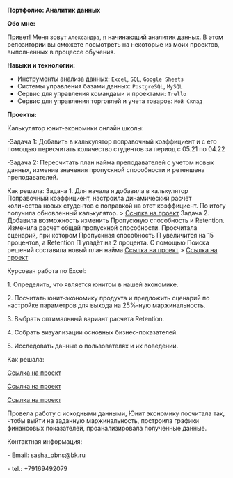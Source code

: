  **Портфолио: Аналитик данных**

 **Обо мне:**

Привет! Меня зовут ``Александра``, я начинающий аналитик данных. В этом репозитории вы сможете посмотреть на некоторые из моих проектов, выполненных в процессе обучения.

 **Навыки и технологии:**

- Инструменты анализа данных: ``Excel``, ``SQL``, ``Google Sheets``
- Системы управления базами данных: ``PostgreSQL``, ``MySQL``
- Сервис для управления командами и проектами: ``Trello``
- Сервис для управления торговлей и учета товаров: ``Мой Склад``

 **Проекты:**

<p> Калькулятор юнит-экономики онлайн школы: </p> 

<p>-Задача 1: Добавить в калькулятор поправочный коэффициент и с его помощью пересчитать количество студентов за период с 05.21 по 04.22 </p> 
<p>-Задача 2: Пересчитать план найма преподавателей с учетом новых данных, изменив значения пропускной способности и ретеншена преподавателей. </p> 

<p>Как решала: Задача 1. Для начала я добавила в калькулятор Поправочный коэффициент, настроила динамический расчёт количества новых студентов с поправкой на этот коэффициент. По итогу получила обновленный калькулятор. > <a href="https://github.com/Grabar-Aleksandra/portfolio/blob/main/06%2013_19_50647f3276e7bf31.61485696Домашняяработа.СборкакалькулятораюнитэкономикиГрабарьА.И.xlsx%20-%20Excel%20(Сбой%20активации%20продукта)2.jpg">Ссылка на проект</a> Задача 2. Добавила возможность изменить Пропускную способность и Retention. Изменила расчет общей пропускной способности. Просчитала сценарий, при котором Пропускная способность П увеличится на 15 процентов, а Retention П упадёт на 2 процента. С помощью Поиска решений составила новый план найма <a href="https://github.com/Grabar-Aleksandra/portfolio/blob/main/06%2013_19_50647f3276e7bf31.61485696Домашняяработа.СборкакалькулятораюнитэкономикиГрабарьА.И.xlsx%20-%20Excel%20(Сбой%20активации%20продукта).jpg">Ссылка на проект</a>    > <a href="https://github.com/Grabar-Aleksandra/portfolio/blob/main/06%2013_19_50647f3276e7bf31.61485696Домашняяработа.СборкакалькулятораюнитэкономикиГрабарьА.И.xlsx%20-%20Excel%20(Сбой%20активации%20продукта).jpg">Ссылка на проект</a> </p> 

<p> Курсовая работа по Excel:</p>

<p>1. Определить, что является юнитом в нашей экономике.</p> 
<p> 2. Посчитать юнит-экономику продукта и предложить сценарий по настройке параметров для выхода на 25%-ную маржинальность.</p> 
<p> 3. Выбрать оптимальный вариант расчета Retention. </p> 
<p> 4. Собрать визуализации основных бизнес-показателей.</p> 
<p> 5. Исследовать данные о пользователях и их поведении.</p> 

<p>Как решала: 
<p>  <a href="https://github.com/Grabar-Aleksandra/portfolio/blob/main/kursovaya.jpg">Ссылка на проект</a>  </p>
<p> <a href="https://github.com/Grabar-Aleksandra/portfolio/blob/main/05%2010_26_4464a54564924124.18160145КурсоваяГрабарь.xlsx%20-%20Excel%20(Сбой%20активации%20продукта).jpg">Ссылка на проект</a>  </p>
<p>  <a href="https://github.com/Grabar-Aleksandra/portfolio/blob/main/05%2010_26_4464a54564924124.18160145КурсоваяГрабарь.xlsx%20-%20Excel%20(Сбой%20активации%20продукта)2.jpg">Ссылка на проект</a>  </p> 
<p> Провела работу с исходными данными, Юнит экономику посчитала так, чтобы выйти на заданную маржинальность, построила графики финансовых показателей, проанализировала полученные данные. </p> 


<p>Контактная информация: </p> 
<p>- Email: sasha_pbns@bk.ru </p> 
<p>- tel.: +79169492079 </p> 
